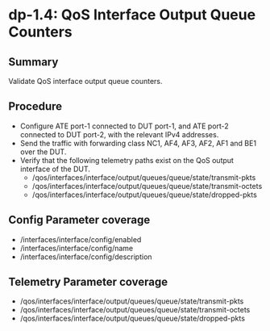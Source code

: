 # dp-1.4: QoS Interface Output Queue Counters

## Summary

Validate QoS interface output queue counters.

## Procedure

*   Configure ATE port-1 connected to DUT port-1, and ATE port-2 connected to DUT port-2, with the relevant IPv4 addresses.
*   Send the traffic with forwarding class NC1, AF4, AF3, AF2, AF1 and BE1 over the DUT.
*   Verify that the following telemetry paths exist on the QoS output interface of the DUT.
    *   /qos/interfaces/interface/output/queues/queue/state/transmit-pkts
    *   /qos/interfaces/interface/output/queues/queue/state/transmit-octets
    *   /qos/interfaces/interface/output/queues/queue/state/dropped-pkts
    
## Config Parameter coverage

*   /interfaces/interface/config/enabled
*   /interfaces/interface/config/name
*   /interfaces/interface/config/description

## Telemetry Parameter coverage

*   /qos/interfaces/interface/output/queues/queue/state/transmit-pkts
*   /qos/interfaces/interface/output/queues/queue/state/transmit-octets
*   /qos/interfaces/interface/output/queues/queue/state/dropped-pkts
